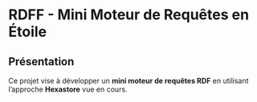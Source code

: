 # RDFF - Mini Moteur de Requêtes en Étoile

## Présentation

Ce projet vise à développer un **mini moteur de requêtes RDF** en utilisant l’approche **Hexastore** vue en cours.
